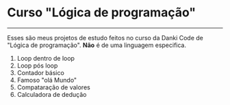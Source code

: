 # Curso "Lógica de programação"
***
Esses são meus projetos de estudo feitos no curso da Danki Code de "Lógica de programação". **Não** é de uma linguagem especifica.
1. Loop dentro de loop
2. Loop pós loop
3. Contador básico
4. Famoso "olá Mundo"
5. Compataração de valores
6. Calculadora de dedução

